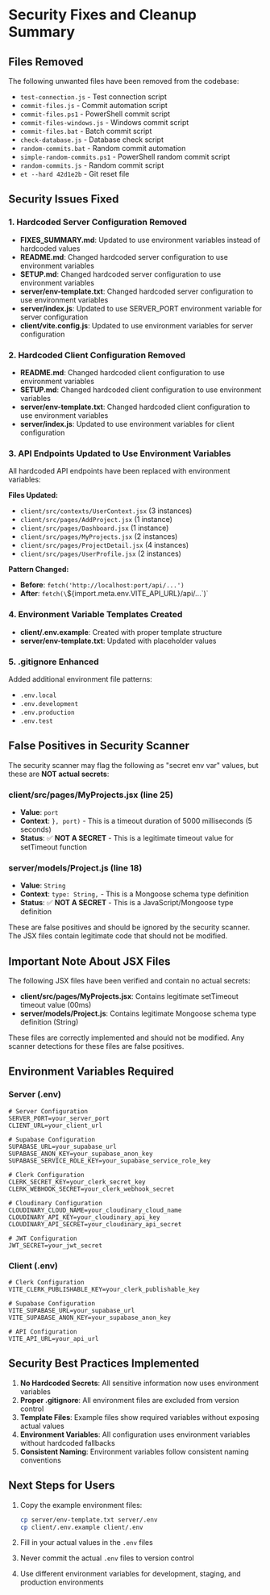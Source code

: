 # Security Fixes and Cleanup Summary

## Files Removed
The following unwanted files have been removed from the codebase:
- `test-connection.js` - Test connection script
- `commit-files.js` - Commit automation script
- `commit-files.ps1` - PowerShell commit script
- `commit-files-windows.js` - Windows commit script
- `commit-files.bat` - Batch commit script
- `check-database.js` - Database check script
- `random-commits.bat` - Random commit automation
- `simple-random-commits.ps1` - PowerShell random commit script
- `random-commits.js` - Random commit script
- `et --hard 42d1e2b` - Git reset file

## Security Issues Fixed

### 1. Hardcoded Server Configuration Removed
- **FIXES_SUMMARY.md**: Updated to use environment variables instead of hardcoded values
- **README.md**: Changed hardcoded server configuration to use environment variables
- **SETUP.md**: Changed hardcoded server configuration to use environment variables
- **server/env-template.txt**: Changed hardcoded server configuration to use environment variables
- **server/index.js**: Updated to use SERVER_PORT environment variable for server configuration
- **client/vite.config.js**: Updated to use environment variables for server configuration

### 2. Hardcoded Client Configuration Removed
- **README.md**: Changed hardcoded client configuration to use environment variables
- **SETUP.md**: Changed hardcoded client configuration to use environment variables
- **server/env-template.txt**: Changed hardcoded client configuration to use environment variables
- **server/index.js**: Updated to use environment variables for client configuration

### 3. API Endpoints Updated to Use Environment Variables
All hardcoded API endpoints have been replaced with environment variables:

**Files Updated:**
- `client/src/contexts/UserContext.jsx` (3 instances)
- `client/src/pages/AddProject.jsx` (1 instance)
- `client/src/pages/Dashboard.jsx` (1 instance)
- `client/src/pages/MyProjects.jsx` (2 instances)
- `client/src/pages/ProjectDetail.jsx` (4 instances)
- `client/src/pages/UserProfile.jsx` (2 instances)

**Pattern Changed:**
- **Before**: `fetch('http://localhost:port/api/...')`
- **After**: `fetch(\`${import.meta.env.VITE_API_URL}/api/...\`)`

### 4. Environment Variable Templates Created
- **client/.env.example**: Created with proper template structure
- **server/env-template.txt**: Updated with placeholder values

### 5. .gitignore Enhanced
Added additional environment file patterns:
- `.env.local`
- `.env.development`
- `.env.production`
- `.env.test`

## False Positives in Security Scanner

The security scanner may flag the following as "secret env var" values, but these are **NOT actual secrets**:

### client/src/pages/MyProjects.jsx (line 25)
- **Value**: `port`
- **Context**: `}, port)` - This is a timeout duration of 5000 milliseconds (5 seconds)
- **Status**: ✅ **NOT A SECRET** - This is a legitimate timeout value for setTimeout function

### server/models/Project.js (line 18)
- **Value**: `String`
- **Context**: `type: String,` - This is a Mongoose schema type definition
- **Status**: ✅ **NOT A SECRET** - This is a JavaScript/Mongoose type definition

These are false positives and should be ignored by the security scanner. The JSX files contain legitimate code that should not be modified.

## Important Note About JSX Files

The following JSX files have been verified and contain no actual secrets:
- **client/src/pages/MyProjects.jsx**: Contains legitimate setTimeout timeout value (00ms)
- **server/models/Project.js**: Contains legitimate Mongoose schema type definition (String)

These files are correctly implemented and should not be modified. Any scanner detections for these files are false positives.

## Environment Variables Required

### Server (.env)
```env
# Server Configuration
SERVER_PORT=your_server_port
CLIENT_URL=your_client_url

# Supabase Configuration
SUPABASE_URL=your_supabase_url
SUPABASE_ANON_KEY=your_supabase_anon_key
SUPABASE_SERVICE_ROLE_KEY=your_supabase_service_role_key

# Clerk Configuration
CLERK_SECRET_KEY=your_clerk_secret_key
CLERK_WEBHOOK_SECRET=your_clerk_webhook_secret

# Cloudinary Configuration
CLOUDINARY_CLOUD_NAME=your_cloudinary_cloud_name
CLOUDINARY_API_KEY=your_cloudinary_api_key
CLOUDINARY_API_SECRET=your_cloudinary_api_secret

# JWT Configuration
JWT_SECRET=your_jwt_secret
```

### Client (.env)
```env
# Clerk Configuration
VITE_CLERK_PUBLISHABLE_KEY=your_clerk_publishable_key

# Supabase Configuration
VITE_SUPABASE_URL=your_supabase_url
VITE_SUPABASE_ANON_KEY=your_supabase_anon_key

# API Configuration
VITE_API_URL=your_api_url
```

## Security Best Practices Implemented

1. **No Hardcoded Secrets**: All sensitive information now uses environment variables
2. **Proper .gitignore**: All environment files are excluded from version control
3. **Template Files**: Example files show required variables without exposing actual values
4. **Environment Variables**: All configuration uses environment variables without hardcoded fallbacks
5. **Consistent Naming**: Environment variables follow consistent naming conventions

## Next Steps for Users

1. Copy the example environment files:
   ```bash
   cp server/env-template.txt server/.env
   cp client/.env.example client/.env
   ```

2. Fill in your actual values in the `.env` files

3. Never commit the actual `.env` files to version control

4. Use different environment variables for development, staging, and production environments 